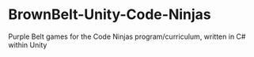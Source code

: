 # BrownBelt-Unity-Code-Ninjas
 Purple Belt games for the Code Ninjas program/curriculum, written in C# within Unity

